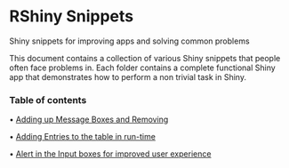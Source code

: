 # RShiny Snippets
Shiny snippets for improving apps and solving common problems

This document contains a collection of various Shiny snippets that people often face problems in. Each folder contains a complete functional Shiny app that demonstrates how to perform a non trivial task in Shiny.

### Table of contents ###

•	[Adding up Message Boxes and Removing](https://github.com/surajsharan/RShiny/blob/master/adding%20up%20error%20messages%20notifications.R) 

•	[Adding Entries to the table in run-time](https://github.com/surajsharan/RShiny/blob/master/adding_colnames_inruntime.R)
  
•	[Alert in the Input boxes for improved user experience](https://github.com/surajsharan/RShiny/blob/master/alerts.R)

